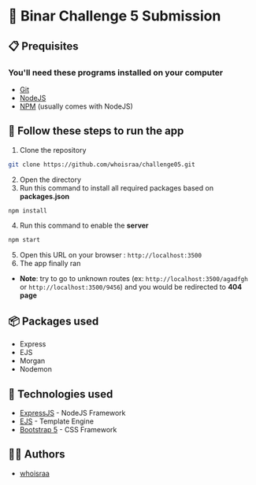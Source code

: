 # 🌾 Binar Challenge 5 Submission 

## 📋 Prequisites
### You'll need these programs installed on your computer
- [Git](https://git-scm.com/downloads)
- [NodeJS](https://nodejs.org/en/download/)
- [NPM](https://www.npmjs.com/) (usually comes with NodeJS)

## 🚀 Follow these steps to run the app 

1. Clone the repository 
```bash
git clone https://github.com/whoisraa/challenge05.git
```
2. Open the directory
3. Run this command to install all required packages based on **packages.json**
```bash
npm install 
```
4. Run this command to enable the **server**
```bash
npm start
```
5. Open this URL on your browser : `http://localhost:3500`
6. The app finally ran
* **Note**: try to go to unknown routes (ex: `http://localhost:3500/agadfgh` or `http://localhost:3500/9456`) and you would be redirected to **404 page**

## 📦 Packages used 

- Express
- EJS 
- Morgan 
- Nodemon 

## 🌌 Technologies used 

- [ExpressJS](https://expressjs.com) - NodeJS Framework
- [EJS](https://ejs.co/) - Template Engine
- [Bootstrap 5](https://getbootstrap.com/docs/5.1/getting-started/introduction/) - CSS Framework

## 👨‍💻 Authors 

- [whoisraa](https://github.com/whoisraa)
